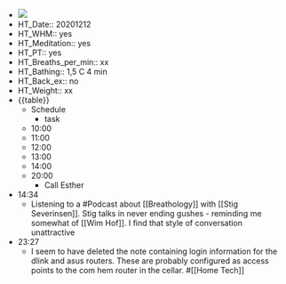 - ![](https://firebasestorage.googleapis.com/v0/b/firescript-577a2.appspot.com/o/imgs%2Fapp%2FDavidsroam%2F-hpcT4I50B.png?alt=media&token=8801efbf-5656-48d0-89e6-039deb406d2e)
- HT_Date:: 20201212
- HT_WHM:: yes
- HT_Meditation:: yes
- HT_PT:: yes
- HT_Breaths_per_min:: xx 
- HT_Bathing:: 1,5 C 4 min
- HT_Back_ex:: no
- HT_Weight:: xx
- {{table}} 
    - Schedule 
        - task
    - 10:00 
    - 11:00 
    - 12:00
    - 13:00
    - 14:00 
    - 20:00
        - Call Esther
- 14:34
    - Listening to a #Podcast about [[Breathology]] with [[Stig Severinsen]]. Stig talks in never ending gushes - reminding me somewhat of [[Wim Hof]]. I find that style of conversation unattractive
- 23:27
    - I seem to have deleted the note containing login information for the dlink and asus routers. These are probably configured as access points to the com hem router in the cellar. #[[Home Tech]]
